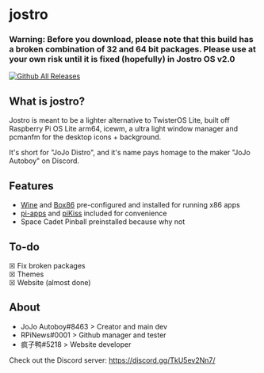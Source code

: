 # jostro

### Warning: Before you download, please note that this build has a broken combination of 32 and 64 bit packages. Please use at your own risk until it is fixed (hopefully) in Jostro OS v2.0

[![Github All Releases](https://img.shields.io/github/downloads/jostroOS/jostro/total.svg?style=for-the-badge&logo=raspberry-pi&color=760589)]()

## What is jostro?
Jostro is meant to be a lighter alternative to TwisterOS Lite, built off Raspberry Pi OS Lite arm64, icewm, a ultra light window manager and pcmanfm for the desktop icons + background.

It's short for "JoJo Distro", and it's name pays homage to the maker "JoJo Autoboy" on Discord.

## Features
- [Wine](https://www.winehq.org/) and [Box86](https://github.com/ptitSeb/box86) pre-configured and installed for running x86 apps
- [pi-apps](https://github.com/Botspot/pi-apps) and [piKiss](https://github.com/jmcerrejon/PiKISS) included for convenience
- Space Cadet Pinball preinstalled because why not

## To-do
&#9746; Fix broken packages  
&#9746; Themes  
&#9746; Website (almost done)  

## About
- JoJo Autoboy#8463 > Creator and main dev
- RPiNews#0001 > Github manager and tester
- 疯子鸭#5218 > Website developer

Check out the Discord server: https://discord.gg/TkU5ev2Nn7/
